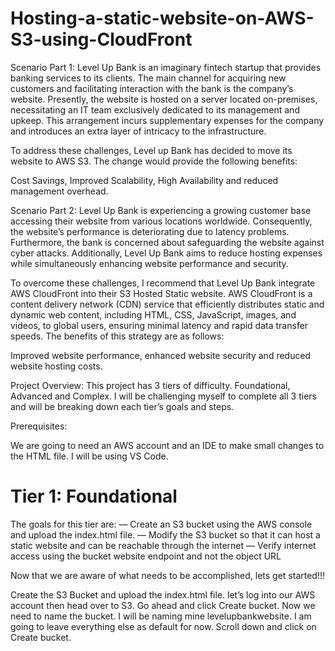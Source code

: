 # Hosting-a-static-website-on-AWS-S3-using-CloudFront

Scenario Part 1: Level Up Bank is an imaginary fintech startup that provides banking services to its clients. The main channel for acquiring new customers and facilitating interaction with the bank is the company’s website. Presently, the website is hosted on a server located on-premises, necessitating an IT team exclusively dedicated to its management and upkeep. This arrangement incurs supplementary expenses for the company and introduces an extra layer of intricacy to the infrastructure.

To address these challenges, Level up Bank has decided to move its website to AWS S3. The change would provide the following benefits:

Cost Savings, Improved Scalability, High Availability and reduced management overhead.

Scenario Part 2:
Level Up Bank is experiencing a growing customer base accessing their website from various locations worldwide. Consequently, the website’s performance is deteriorating due to latency problems. Furthermore, the bank is concerned about safeguarding the website against cyber attacks. Additionally, Level Up Bank aims to reduce hosting expenses while simultaneously enhancing website performance and security.

To overcome these challenges, I recommend that Level Up Bank integrate AWS CloudFront into their S3 Hosted Static website. AWS CloudFront is a content delivery network (CDN) service that efficiently distributes static and dynamic web content, including HTML, CSS, JavaScript, images, and videos, to global users, ensuring minimal latency and rapid data transfer speeds. The benefits of this strategy are as follows:

Improved website performance, enhanced website security and reduced website hosting costs.

Project Overview: This project has 3 tiers of difficulty. Foundational, Advanced and Complex. I will be challenging myself to complete all 3 tiers and will be breaking down each tier’s goals and steps.

Prerequisites:

We are going to need an AWS account and an IDE to make small changes to the HTML file. I will be using VS Code.

# Tier 1: Foundational

The goals for this tier are:
— Create an S3 bucket using the AWS console and upload the index.html file.
— Modify the S3 bucket so that it can host a static website and can be reachable through the internet
— Verify internet access using the bucket website endpoint and not the object URL

Now that we are aware of what needs to be accomplished, lets get started!!!

Create the S3 Bucket and upload the index.html file. let’s log into our AWS account then head over to S3. Go ahead and click Create bucket. Now we need to name the bucket. I will be naming mine levelupbankwebsite. I am going to leave everything else as default for now. Scroll down and click on Create bucket.

























